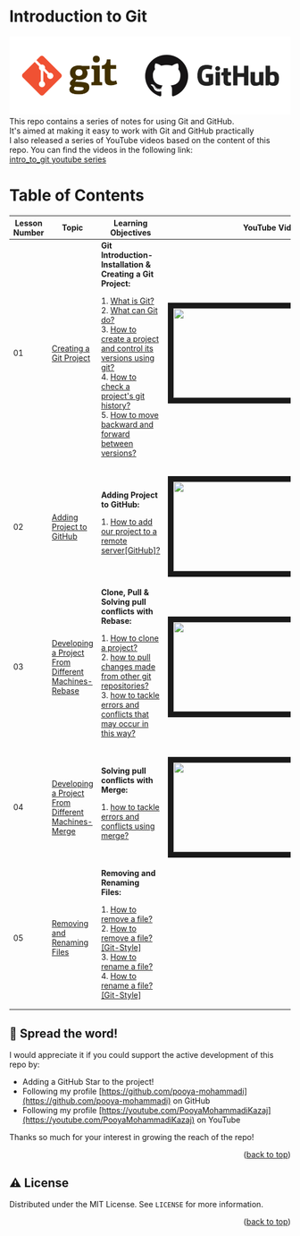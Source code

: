 # Introduction to Git
![](images/readme/gitgithub.png)</br>
This repo contains a series of notes for using Git and GitHub.</br>
It's aimed at making it easy to work with Git and GitHub practically</br> 
I also released a series of YouTube videos based on the content of this repo. You can find the videos in the following link:</br>
[intro_to_git youtube series](https://youtube.com/playlist?list=PL2g_5adpoaeLfkAnqPH3sYQDYLeFYgr0b)

<div  id="top"></div>

# Table of Contents

| Lesson Number | Topic                                                                                                                                    | Learning Objectives                                                                                                                                                                                                                                                                                                                                                                                                                                                                                                                                                                                                                                                                                                                                                                                                                                                                                              | YouTube Videos                                                                                                                                                                    |
|---------------|------------------------------------------------------------------------------------------------------------------------------------------|------------------------------------------------------------------------------------------------------------------------------------------------------------------------------------------------------------------------------------------------------------------------------------------------------------------------------------------------------------------------------------------------------------------------------------------------------------------------------------------------------------------------------------------------------------------------------------------------------------------------------------------------------------------------------------------------------------------------------------------------------------------------------------------------------------------------------------------------------------------------------------------------------------------|-----------------------------------------------------------------------------------------------------------------------------------------------------------------------------------|
| 01            | [Creating a Git Project](https://github.com/pooya-mohammadi/intro_to_git/blob/main/creating_git_project.md)                              | **Git Introduction-Installation & Creating a Git Project:** <p> 1. [What is Git?](https://github.com/pooya-mohammadi/intro_to_git/blob/main/creating_git_project.md#what-is-git)</br>  2. [What can Git do?](https://github.com/pooya-mohammadi/intro_to_git/blob/main/creating_git_project.md#what-can-git-do)</br> 3. [How to create a project and control its versions using git?](https://github.com/pooya-mohammadi/intro_to_git/blob/main/creating_git_project.md#how-to-create-a-project-and-control-its-versions-using-git)</br> 4. [How to check a project's git history?](https://github.com/pooya-mohammadi/intro_to_git/blob/main/creating_git_project.md#how-to-check-a-projects-git-history)</br> 5. [How to move backward and forward between versions?](https://github.com/pooya-mohammadi/intro_to_git/blob/main/creating_git_project.md#how-to-move-backward-and-forward-between-versions)</p> | <p align="center"><a href="https://youtu.be/AWbQyc2BIms" target="_blank"><img src="https://img.youtube.com/vi/AWbQyc2BIms/0.jpg"  width="360" height="160" border="10" /></a></p> |
| 02            | [Adding Project to GitHub](https://github.com/pooya-mohammadi/intro_to_git/blob/main/creating_git_project.md)                            | **Adding Project to GitHub:** <p> 1. [How to add our project to a remote server[GitHub]?](https://github.com/pooya-mohammadi/intro_to_git/blob/main/creating_git_project.md#how-to-add-our-project-to-a-remote-servergithub)</p>                                                                                                                                                                                                                                                                                                                                                                                                                                                                                                                                                                                                                                                                                 | <p align="center"><a href="https://youtu.be/X5EugV4hza0" target="_blank"><img src="https://img.youtube.com/vi/X5EugV4hza0/0.jpg"  width="360" height="160" border="10" /></a></p> |
| 03            | [Developing a Project From Different Machines-Rebase](https://github.com/pooya-mohammadi/intro_to_git/blob/main/creating_git_project.md) | **Clone, Pull & Solving pull conflicts with Rebase:** <p> 1. [How to clone a project?](https://github.com/pooya-mohammadi/intro_to_git/blob/main/developing_a_project_from_different_machines.md#how-to-clone-a-project)</br>  2. [how to pull changes made from other git repositories?](https://github.com/pooya-mohammadi/intro_to_git/blob/main/developing_a_project_from_different_machines.md#how-to-tackle-errors-and-conflicts-that-may-occur-in-this-way)</br> 3. [how to tackle errors and conflicts that may occur in this way?](https://github.com/pooya-mohammadi/intro_to_git/blob/main/developing_a_project_from_different_machines.md#how-to-tackle-errors-and-conflicts-that-may-occur-in-this-way) </p>                                                                                                                                                                                        | <p align="center"><a href="https://youtu.be/xnw-OATrRVk" target="_blank"><img src="https://img.youtube.com/vi/xnw-OATrRVk/0.jpg"  width="360" height="160" border="10" /></a></p> |
 | 04            | [Developing a Project From Different Machines-Merge](https://github.com/pooya-mohammadi/intro_to_git/blob/main/creating_git_project.md)  | **Solving pull conflicts with Merge:** <p> 1. [how to tackle errors and conflicts using merge?](https://github.com/pooya-mohammadi/intro_to_git/blob/main/developing_a_project_from_different_machines.md#how-to-tackle-errors-and-conflicts-using-merge)</p>                                                                                                                                                                                                                                                                                                                                                                                                                                                                                                                                                                                                                                                    | <p align="center"><a href="https://youtu.be/iUZVQ39KoT4" target="_blank"><img src="https://img.youtube.com/vi/iUZVQ39KoT4/0.jpg"  width="360" height="160" border="10" /></a></p> |
| 05            | [Removing and Renaming Files](https://github.com/pooya-mohammadi/intro_to_git/blob/main/removing-renaming-files.md)                         | **Removing and Renaming Files:** <p> 1. [How to remove a file?](https://github.com/pooya-mohammadi/intro_to_git/blob/main/removing-renaming-files.md#how-to-remove-a-file)</br>  2. [How to remove a file? [Git-Style]](https://github.com/pooya-mohammadi/intro_to_git/blob/main/removing-renaming-files.md#how-to-remove-a-file-git-style)</br> 3. [How to rename a file?](https://github.com/pooya-mohammadi/intro_to_git/blob/main/removing-renaming-files.md#how-to-rename-a-file)</br> 4. [How to rename a file? [Git-Style]](https://github.com/pooya-mohammadi/intro_to_git/blob/main/removing-renaming-files.md#how-to-rename-a-file-git-style) </p>                                                                                                                                                                                                                                                    |                                                                                                                                                                                   |

## 🌟 Spread the word!

I would appreciate it if you could support the active development of this repo by:
- Adding a GitHub Star to the project!
- Following my profile [https://github.com/pooya-mohammadi](https://github.com/pooya-mohammadi) on GitHub
- Following my profile [https://youtube.com/PooyaMohammadiKazaj](https://youtube.com/PooyaMohammadiKazaj) on YouTube

Thanks so much for your interest in growing the reach of the repo!
<p align="right">(<a href="#top">back to top</a>)</p>

## ⚠️ License

Distributed under the MIT License. See `LICENSE` for more information.

<p align="right">(<a href="#top">back to top</a>)</p>

